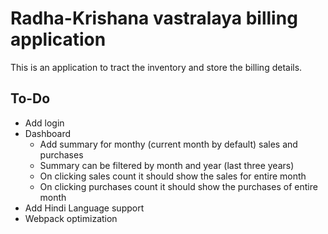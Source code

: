 # Radha-Krishana vastralaya billing application

This is an application to tract the inventory and store the billing details.

## To-Do

- Add login
- Dashboard
  - Add summary for monthy (current month by default) sales and purchases
  - Summary can be filtered by month and year (last three years)
  - On clicking sales count it should show the sales for entire month
  - On clicking purchases count it should show the purchases of entire month
- Add Hindi Language support
- Webpack optimization

